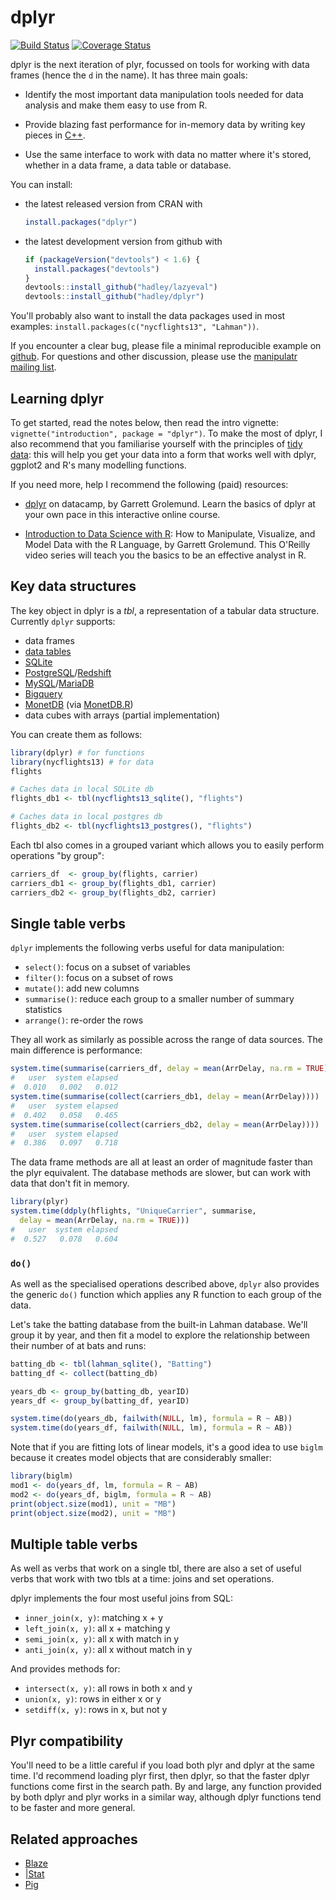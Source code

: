 <!-- README.md is generated from README.Rmd. Please edit that file -->
dplyr
=====

[![Build Status](https://travis-ci.org/hadley/dplyr.png?branch=master)](https://travis-ci.org/hadley/dplyr)
[![Coverage Status](https://img.shields.io/coveralls/hadley/dplyr.svg)](https://coveralls.io/r/hadley/dplyr?branch=master)

dplyr is the next iteration of plyr, focussed on tools for working with data frames (hence the `d` in the name). It has three main goals:

-   Identify the most important data manipulation tools needed for data analysis and make them easy to use from R.

-   Provide blazing fast performance for in-memory data by writing key pieces in [C++](http://www.rcpp.org/).

-   Use the same interface to work with data no matter where it's stored, whether in a data frame, a data table or database.

You can install:

-   the latest released version from CRAN with

    ``` r
    install.packages("dplyr")
    ```

-   the latest development version from github with

    ``` r
    if (packageVersion("devtools") < 1.6) {
      install.packages("devtools")
    }
    devtools::install_github("hadley/lazyeval")
    devtools::install_github("hadley/dplyr")
    ```

You'll probably also want to install the data packages used in most examples: `install.packages(c("nycflights13", "Lahman"))`.

If you encounter a clear bug, please file a minimal reproducible example on [github](https://github.com/hadley/dplyr/issues). For questions and other discussion, please use the [manipulatr mailing list](https://groups.google.com/group/manipulatr).

Learning dplyr
--------------

To get started, read the notes below, then read the intro vignette: `vignette("introduction", package = "dplyr")`. To make the most of dplyr, I also recommend that you familiarise yourself with the principles of [tidy data](http://vita.had.co.nz/papers/tidy-data.html): this will help you get your data into a form that works well with dplyr, ggplot2 and R's many modelling functions.

If you need more, help I recommend the following (paid) resources:

-   [dplyr](https://www.datacamp.com/courses/dplyr) on datacamp, by Garrett Grolemund. Learn the basics of dplyr at your own pace in this interactive online course.

-   [Introduction to Data Science with R](http://shop.oreilly.com/product/0636920034834.do): How to Manipulate, Visualize, and Model Data with the R Language, by Garrett Grolemund. This O'Reilly video series will teach you the basics to be an effective analyst in R.

Key data structures
-------------------

The key object in dplyr is a *tbl*, a representation of a tabular data structure. Currently `dplyr` supports:

-   data frames
-   [data tables](http://datatable.r-forge.r-project.org/)
-   [SQLite](http://sqlite.org/)
-   [PostgreSQL](http://www.postgresql.org/)/[Redshift](http://aws.amazon.com/redshift/)
-   [MySQL](http://www.mysql.com/)/[MariaDB](https://mariadb.com/)
-   [Bigquery](https://developers.google.com/bigquery/)
-   [MonetDB](http://www.monetdb.org/) (via [MonetDB.R](http://monetr.r-forge.r-project.org/))
-   data cubes with arrays (partial implementation)

You can create them as follows:

``` r
library(dplyr) # for functions
library(nycflights13) # for data
flights

# Caches data in local SQLite db
flights_db1 <- tbl(nycflights13_sqlite(), "flights")

# Caches data in local postgres db
flights_db2 <- tbl(nycflights13_postgres(), "flights")
```

Each tbl also comes in a grouped variant which allows you to easily perform operations "by group":

``` r
carriers_df  <- group_by(flights, carrier)
carriers_db1 <- group_by(flights_db1, carrier)
carriers_db2 <- group_by(flights_db2, carrier)
```

Single table verbs
------------------

`dplyr` implements the following verbs useful for data manipulation:

-   `select()`: focus on a subset of variables
-   `filter()`: focus on a subset of rows
-   `mutate()`: add new columns
-   `summarise()`: reduce each group to a smaller number of summary statistics
-   `arrange()`: re-order the rows

They all work as similarly as possible across the range of data sources. The main difference is performance:

``` r
system.time(summarise(carriers_df, delay = mean(ArrDelay, na.rm = TRUE)))
#   user  system elapsed
#  0.010   0.002   0.012
system.time(summarise(collect(carriers_db1, delay = mean(ArrDelay))))
#   user  system elapsed
#  0.402   0.058   0.465
system.time(summarise(collect(carriers_db2, delay = mean(ArrDelay))))
#   user  system elapsed
#  0.386   0.097   0.718
```

The data frame methods are all at least an order of magnitude faster than the plyr equivalent. The database methods are slower, but can work with data that don't fit in memory.

``` r
library(plyr)
system.time(ddply(hflights, "UniqueCarrier", summarise,
  delay = mean(ArrDelay, na.rm = TRUE)))
#   user  system elapsed
#  0.527   0.078   0.604
```

### `do()`

As well as the specialised operations described above, `dplyr` also provides the generic `do()` function which applies any R function to each group of the data.

Let's take the batting database from the built-in Lahman database. We'll group it by year, and then fit a model to explore the relationship between their number of at bats and runs:

``` r
batting_db <- tbl(lahman_sqlite(), "Batting")
batting_df <- collect(batting_db)

years_db <- group_by(batting_db, yearID)
years_df <- group_by(batting_df, yearID)

system.time(do(years_db, failwith(NULL, lm), formula = R ~ AB))
system.time(do(years_df, failwith(NULL, lm), formula = R ~ AB))
```

Note that if you are fitting lots of linear models, it's a good idea to use `biglm` because it creates model objects that are considerably smaller:

``` r
library(biglm)
mod1 <- do(years_df, lm, formula = R ~ AB)
mod2 <- do(years_df, biglm, formula = R ~ AB)
print(object.size(mod1), unit = "MB")
print(object.size(mod2), unit = "MB")
```

Multiple table verbs
--------------------

As well as verbs that work on a single tbl, there are also a set of useful verbs that work with two tbls at a time: joins and set operations.

dplyr implements the four most useful joins from SQL:

-   `inner_join(x, y)`: matching x + y
-   `left_join(x, y)`: all x + matching y
-   `semi_join(x, y)`: all x with match in y
-   `anti_join(x, y)`: all x without match in y

And provides methods for:

-   `intersect(x, y)`: all rows in both x and y
-   `union(x, y)`: rows in either x or y
-   `setdiff(x, y)`: rows in x, but not y

Plyr compatibility
------------------

You'll need to be a little careful if you load both plyr and dplyr at the same time. I'd recommend loading plyr first, then dplyr, so that the faster dplyr functions come first in the search path. By and large, any function provided by both dplyr and plyr works in a similar way, although dplyr functions tend to be faster and more general.

Related approaches
------------------

-   [Blaze](http://blaze.pydata.org)
-   [|Stat](http://hcibib.org/perlman/stat/introman.html)
-   [Pig](http://infolab.stanford.edu/~usriv/papers/pig-latin.pdf)

